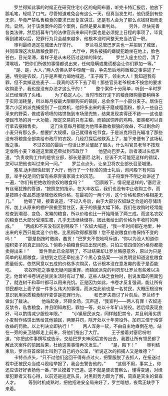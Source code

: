 　　罗兰得知此事的时候正在研究住宅小区的电网布置，听完卡特汇报后，他放下鹅毛笔，轻叹了口气。尽管知道难免会有这么一天，但真当发生时，他仍感到有些无奈，毕竟严禁私售粮食的要求已反复宣讲过，还是有人会为了那么点钱财铤而走险。显然，对于该类案件的首个案例，自然是要从重判处。
　　另外，尽快完善各类法律，然后招募专门的法律官员来审问判案也是必须提上日程的事项了，毕竟等到建城以后，犯罪行为只会越来越多，他根本没时间整天充当法官一职。
　　审判最终选定在城堡大厅举行。
　　罗兰将总管巴罗夫也一并招到了城堡，共同审理这次私贩粮食罪行。
　　大厅中，两名被捕的嫌疑犯跪坐在地上，脸色苍白，目光呆滞，看样子是从未经历过这样的阵仗。
　　罗兰入座主位后，清了清喉咙，“把你们所做的事情都说出来，任何隐瞒或撒谎都会让你们罪加一等。”
　　“是、是，大人，”两人仿佛从梦中惊醒一般，争先恐后地将贩粮之事讲述了一遍，特别是农奴，几乎是声嘶力竭地喊道，“王子殿下，领主大人！我知道我有罪，但不卖掉这些麦子……我真的活不下去了啊！那些官员老爷根本不按您的要求收购麦子，我也是没有办法才这么干的！”
　　整个案件十分简单，听到一半时罗兰已经理清了头绪。
　　为了稳定人心，当时市政厅定下的粮食限购量要稍稍多于实际消耗量，所以每月按最大限额购买的镇民，总会余下一小部分麦子。居住在第六小区的派克捕捉到了一丝商机，他将多出来的麦子磨成粗面粉，掺入一些自己采来的野菜，做成香喷喷的烙饼拖到市场里兜售，结果发现卖得还不错——这也是便民市场的另一大功能，限定交易的只有主粮，而镇民饲养的鸡鸭、蛋类都可以自行拿去摆摊售卖。
　　这门生意每月都能为他带来数枚银狼的收益，不过剩余的小麦只有那么多，想要扩大规模，自己就得省吃节食。于是派克将目光瞄准了那些没有将粮食全部卖给市政厅的农奴，几经打探后他联系上了，接下来便有了这场私贩之事。
　　不过农奴的最后一句话让罗兰皱起了眉头，什么叫官员老爷不按规定收购小麦？难道这里面还牵扯到市政厅？
　　他望向巴罗夫，后者凑过头低声道，“负责收购工作的是农业部，部长是塞尼.达利，应该不大可能犯这样的错误，您可以把他也叫过来问一问。”
　　罗兰点点头，让亲卫将农业部长召至城堡。
　　塞尼.达利很快赶到了大厅，他行了一个标准的骑士礼后，询问殿下有何旨意，举手投足间仍留有些原奔狼家骑士的风范。
　　王子将案件不明之处讲述了一遍，“你们有拒绝收购农奴的粮食吗？”
　　“回禀殿下，情况是这样的，”塞尼没有丝毫犹豫的答道，“按照您的指示，在大丰收后，我们也没有中止收购工作，而是按照小麦品质逐渐降低收购价格，在最初的一两个月，这个价格和原价格相差无几。”
　　他顿了顿，接着说道，“不过入冬后，由于大部分农奴缺乏合适的存储场所，加上从原来的棚户房搬至暂住区，麦子的质量大幅下降。我们在收购时经常能检查到潮湿、变色、发霉的粮食，所以价格也比一开始降低了两三成。而这名农奴的粮食已大部分受潮生霉，几乎无法继续储存，因此我给出的价格为丰收时的两成。”
　　“两成和不买没有区别啊殿下！”农奴大喊道，“我一年时间都在地里，种出来的东西只能卖这个价格，比黑街砍得都狠哪！您不是说粮食价格保持不变的吗！”
　　“那是指按时缴纳，蠢货！”巴罗夫不悦地呵斥道，“你以为没人知道你囤积麦子的真正目的么？倘若小镇粮食供应出现问题，只怕三倍四倍的价格你都能卖得出来！”
　　案件至此已全部明了，不过结果却让罗兰略感意外，原以为只是简单的私贩粮食，没想到之后还牵扯出了个黑心食品案——派克明显知道这批粮食质量低劣，依然同意以五成的价格多次购买，估计根本没在意发霉的麦子是否能吃。
　　农奴所犯之事毫无疑问是重罪，而镇民派克的判罚却让罗兰有些难以决定。他曾听书卷讲述贫民生活时有过了解，这些人缺乏食物时，别说发霉的黑面包了，就连树干和草叶都可以用来充饥。正是因为如此，书卷才反复强调，能让所有领民都吃上麦子是一件多么伟大的事情。而派克此前也是一名贫民，大概压根没有意识到用劣质粮食制作麦饼是犯罪行为。
　　和巴罗夫商讨了片刻后，罗兰终于做出了裁决。
　　他站起身，环顾全场，沉声道，“我宣判——两人有罪！农奴违反禁令，私售粮食，并且明知故犯，罪加一等，处以十年矿山劳役。若后续表现良好，可以酌情减少服役年限。”
　　“小镇居民派克，同样触犯禁令，并且利用劣质小麦制作烙饼出售给其他镇民，两罪并罚，除开处以十年劳役外，加罚三倍于烙饼收益的罚款。以上判决立即执行！”
　　两人浑身一软，不由自主地瘫倒在地，站在一旁的亲卫随即走上前来，将他们拖出了大厅。
　　王子接着对塞尼吩咐道，“你把这件事撰写成告示，交给巴罗夫审阅后宣传出去，我要让所有领民都了解此次案件的前因后果，杜绝这类事情再次发生。”
　　“是，殿下！”
　　审判结束后，罗兰将首席骑士叫到了自己的办公室，“听说这次的抓捕人又是维德？”
　　卡特点点头，“只不过他们这回干得有点过火，把警服脱了去抓人，在扭送过程中还被民众当成斗殴给举报了，我会去警告他的。”
　　“这倒不用，事实上，你还应该好好表扬他一番，”罗兰摸着下巴道。这不就是便衣警察么，懂得变通，对缉拿犯罪者又有心得，以前还是巡逻队员，对黑街势力颇为了解，简直是天生的督查人才。
　　等到时机成熟时，把他招进安全局来好了，罗兰暗想，夜莺正缺手下来着。
